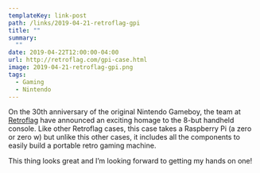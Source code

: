```yaml
---
templateKey: link-post
path: /links/2019-04-21-retroflag-gpi
title: ""
summary:
  ""
date: 2019-04-22T12:00:00-04:00
url: http://retroflag.com/gpi-case.html
image: 2019-04-21-retroflag-gpi.png
tags:
  - Gaming
  - Nintendo
---
```

On the 30th anniversary of the original Nintendo Gameboy, the team at [Retroflag](https://www.retroflag.com) have announced an exciting homage to the 8-but handheld console. Like other Retroflag cases, this case takes a Raspberry Pi (a zero or zero w) but unlike this other cases, it includes all the components to easily build a portable retro gaming machine.

This thing looks great and I’m looking forward to getting my hands on one!
